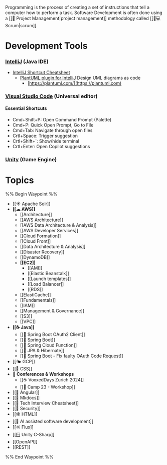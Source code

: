 Programming is the process of creating a set of instructions that tell a computer how to perform a task. Software Development is often done using a [[🍍 Project Management|project management]] methodology called [[👨💻 Scrum|scrum]].
# Development Tools

### [IntelliJ](https://www.jetbrains.com/idea/) (Java IDE)

* [IntelliJ Shortcut Cheatsheet](https://resources.jetbrains.com/storage/products/intellij-idea/docs/IntelliJIDEA\_ReferenceCard.pdf)
  * [PlantUML plugin for IntelliJ](https://plugins.jetbrains.com/plugin/7017-plantuml-integration) Design UML diagrams as code
    * [https://plantuml.com/](https://plantuml.com)

### [Visual Studio Code](https://code.visualstudio.com) (Universal editor)

#### Essential Shortcuts

* Cmd+Shift+P: Open Command Prompt (Palette)
* Cmd+P: Quick Open Prompt, Go to File
* Cmd+Tab: Navigate through open files
* Crtl+Space: Trigger suggestion
* Crtl+Shift+\`: Show/hide terminal
* Crtl+Enter: Open Copilot suggestions

### [Unity](https://unity.com) (Game Engine)

# Topics
%% Begin Waypoint %%
- [[☀ Apache Solr]]
- **[[☁ AWS]]**
	- [[Architecture]]
	- [[AWS Architecture]]
	- [[AWS Data Architecture & Analysis]]
	- [[AWS Developer Services]]
	- [[Cloud Formation]]
	- [[Cloud Front]]
	- [[Data Architecture & Analysis]]
	- [[Disaster Recovery]]
	- [[DynamoDB]]
	- **[[EC2]]**
		- [[AMI]]
		- [[Elastic Beanstalk]]
		- [[Launch templates]]
		- [[Load Balancer]]
		- [[RDS]]
	- [[ElastiCache]]
	- [[Fundamentals]]
	- [[IAM]]
	- [[Management & Governance]]
	- [[S3]]
	- [[VPC]]
- **[[☕ Java]]**
	- [[🍃 Spring Boot OAuth2 Client]]
	- [[🍃 Spring Boot]]
	- [[🍃 Spring Cloud Function]]
	- [[🐻 JPA & Hibernate]]
	- [[🔐 Spring Boot - Fix faulty OAuth Code Request]]
- [[🌤️ GCP]]
- [[🎨 CSS]]
- **💬 Conferences & Workshops**
	- [[☕ VoxxedDays Zurich 2024]]
	- [[🔩 Camp 23 - Workshop]]
- [[📐 Angular]]
- [[📒 Mkdocs]]
- [[📜 Tech Interview Cheatsheet]]
- [[🔐 Security]]
- [[🕸 HTML]]
- [[🤖 AI assisted software development]]
- [[🪅 Flux]]
- [[🪟 Unity C-Sharp]]
- [[OpenAPI]]
- [[REST]]

%% End Waypoint %%